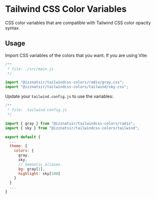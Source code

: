 # Tailwind CSS Color Variables

CSS color variables that are compatible with Tailwind CSS color opacity syntax.

## Usage

Import CSS variables of the colors that you want. If you are using Vite:

```javascript
/**
 * file: ./src/main.js
 */

import "@izznatsir/tailwindcss-colors/radix/gray.css";
import "@izznatsir/tailwindcss-colors/tailwind/sky.css";
```

Update your `tailwind.config.js` to use the variables:

```javascript
/**
 * file: .tailwind.config.js
 */

import { gray } from "@izznatsir/tailwindcss-colors/radix";
import { sky } from "@izznatsir/tailwindcss-colors/tailwind";

export default {
  ...
  theme: {
    colors: {
      gray,
      sky,
      // Semantic aliases.
      bg: gray[1],
      highlight: sky[100]
    }
  }
  ...
}
```

